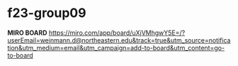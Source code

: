 # f23-group09
**MIRO BOARD**
https://miro.com/app/board/uXjVMhgwY5E=/?userEmail=weinmann.d@northeastern.edu&track=true&utm_source=notification&utm_medium=email&utm_campaign=add-to-board&utm_content=go-to-board
